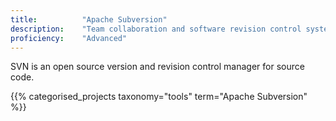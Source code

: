 ```yaml
---
title: 			"Apache Subversion"
description: 	"Team collaboration and software revision control system."
proficiency:	"Advanced"
---
```


SVN is an open source version and revision control manager for source code.

{{% categorised_projects taxonomy="tools" term="Apache Subversion" %}}